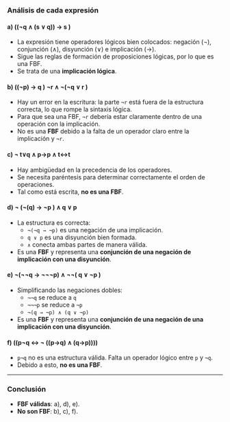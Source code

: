 ### **Análisis de cada expresión**  

#### **a) ((¬q ∧ (s ∨ q)) → s )**  
- La expresión tiene operadores lógicos bien colocados: negación (¬), conjunción (∧), disyunción (∨) e implicación (→).  
- Sigue las reglas de formación de proposiciones lógicas, por lo que es una FBF.  
- Se trata de una **implicación lógica**.

#### **b) ((¬p) → q ) ¬r ∧ ¬(¬q ∨ r )**  
- Hay un error en la escritura: la parte `¬r` está fuera de la estructura correcta, lo que rompe la sintaxis lógica.  
- Para que sea una FBF, `¬r` debería estar claramente dentro de una operación con la implicación.  
- No es una **FBF** debido a la falta de un operador claro entre la implicación y `¬r`.

#### **c) ¬ t∨q ∧ p→p ∧ t↔t**  
- Hay ambigüedad en la precedencia de los operadores.  
- Se necesita paréntesis para determinar correctamente el orden de operaciones.  
- Tal como está escrita, **no es una FBF**.

#### **d) ¬ (¬(q) → ¬p ) ∧ q ∨ p**  
- La estructura es correcta:  
  - `¬(¬q → ¬p)` es una negación de una implicación.  
  - `q ∨ p` es una disyunción bien formada.  
  - `∧` conecta ambas partes de manera válida.  
- Es una **FBF** y representa una **conjunción de una negación de implicación con una disyunción**.

#### **e) ¬(¬¬q → ¬¬¬p) ∧ ¬¬( q ∨ ¬p )**  
- Simplificando las negaciones dobles:  
  - `¬¬q` se reduce a `q`  
  - `¬¬¬p` se reduce a `¬p`  
  - `¬(q → ¬p) ∧ (q ∨ ¬p)`  
- Es una **FBF** y representa una **conjunción de una negación de una implicación con una disyunción**.

#### **f) ((p¬q ↔ ¬ ((p→q) ∧ (q→p))))**  
- `p¬q` no es una estructura válida. Falta un operador lógico entre `p` y `¬q`.  
- Debido a esto, **no es una FBF**.

---

### **Conclusión**  
- **FBF válidas**: a), d), e).  
- **No son FBF**: b), c), f).
